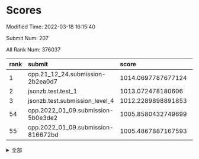 # Scores

Modified Time: 2022-03-18 16:15:40

Submit Num: 207

All Rank Num: 376037

| rank |               submit               |       score        |       sigma        | pk_num |
| :--- | :--------------------------------- | :----------------- | :----------------- | :----- |
| 1    | cpp.21_12_24.submission-2b2ea0d7   | 1014.0697787677124 | 0.8208860556554759 | 7266   |
| 2    | jsonzb.test.test_1                 | 1013.072478180606  | 0.7922010289878624 | 7266   |
| 3    | jsonzb.test.submission_level_4     | 1012.2289898891853 | 0.7920206668488643 | 7265   |
| 54   | cpp.2022_01_09.submission-5b0e3de2 | 1005.8580432749699 | 0.713114476685479  | 7268   |
| 55   | cpp.2022_01_09.submission-816672bd | 1005.4867887167593 | 0.728156571854685  | 7266   |


<details>
<summary>全部</summary>

| rank |                 submit                 |       score        |       sigma        | pk_num |
| :--- | :------------------------------------- | :----------------- | :----------------- | :----- |
| 1    | cpp.21_12_24.submission-2b2ea0d7       | 1014.0697787677124 | 0.8208860556554759 | 7266   |
| 2    | jsonzb.test.test_1                     | 1013.072478180606  | 0.7922010289878624 | 7266   |
| 3    | jsonzb.test.submission_level_4         | 1012.2289898891853 | 0.7920206668488643 | 7265   |
| 4    | gobigger.level_3.submission_level_3_47 | 1011.4540900209042 | 0.7717673689275131 | 7261   |
| 5    | gobigger.level_3.submission_level_3_40 | 1011.42092863168   | 0.763103088924772  | 7268   |
| 6    | gobigger.level_3.submission_level_3_36 | 1011.4165230544645 | 0.7816476116637445 | 7269   |
| 7    | gobigger.level_3.submission_level_3_24 | 1011.2738754477833 | 0.7642975511968442 | 7269   |
| 8    | gobigger.level_3.submission_level_3_14 | 1011.2221849109953 | 0.7801312491790562 | 7266   |
| 9    | gobigger.level_3.submission_level_3_44 | 1011.1895505643008 | 0.8061459215098205 | 7266   |
| 10   | gobigger.level_3.submission_level_3_43 | 1011.0257007080687 | 0.7786203785433914 | 7262   |
| 11   | gobigger.level_3.submission_level_3_10 | 1010.7949573157656 | 0.7554348983524767 | 7270   |
| 12   | gobigger.level_3.submission_level_3_11 | 1010.7437965967289 | 0.7744637592329142 | 7266   |
| 13   | gobigger.level_3.submission_level_3_20 | 1010.7141128988005 | 0.7586233638186736 | 7267   |
| 14   | gobigger.level_3.submission_level_3_42 | 1010.5648297701215 | 0.7370515428192185 | 7268   |
| 15   | gobigger.level_3.submission_level_3_25 | 1010.5375761295468 | 0.7556178339752084 | 7267   |
| 16   | gobigger.level_3.submission_level_3_34 | 1010.5342899259372 | 0.7572684744680974 | 7262   |
| 17   | gobigger.level_3.submission_level_3_38 | 1010.5157752698327 | 0.7892337083788706 | 7270   |
| 18   | gobigger.level_3.submission_level_3_9  | 1010.4508462558055 | 0.7657542212337001 | 7268   |
| 19   | gobigger.level_3.submission_level_3_37 | 1010.4407198175734 | 0.7501320950731563 | 7269   |
| 20   | gobigger.level_3.submission_level_3_16 | 1010.4228320921928 | 0.7641502303608743 | 7266   |
| 21   | gobigger.level_3.submission_level_3_1  | 1010.3979075436703 | 0.7596149112751087 | 7265   |
| 22   | gobigger.level_3.submission_level_3_18 | 1010.3410968825827 | 0.7450034955872867 | 7264   |
| 23   | gobigger.level_3.submission_level_3_6  | 1010.3086885203727 | 0.7547693960116137 | 7262   |
| 24   | gobigger.level_3.submission_level_3_28 | 1010.2259212714122 | 0.7515255962392405 | 7265   |
| 25   | gobigger.level_3.submission_level_3_27 | 1010.2153933211014 | 0.7528033602839482 | 7264   |
| 26   | gobigger.level_3.submission_level_3_33 | 1010.1913337459481 | 0.7652211490526806 | 7268   |
| 27   | gobigger.level_3.submission_level_3_45 | 1010.1652342123233 | 0.7599950580165769 | 7268   |
| 28   | gobigger.level_3.submission_level_3_0  | 1010.16388036977   | 0.7371453657176616 | 7269   |
| 29   | gobigger.level_3.submission_level_3_4  | 1010.1192365992837 | 0.7602499546738306 | 7271   |
| 30   | gobigger.level_3.submission_level_3_22 | 1010.0389930055115 | 0.751508866760728  | 7262   |
| 31   | gobigger.level_3.submission_level_3_49 | 1010.0168133877785 | 0.7513849466843654 | 7263   |
| 32   | gobigger.level_3.submission_level_3_30 | 1009.974341866289  | 0.7514477167614518 | 7266   |
| 33   | gobigger.level_3.submission_level_3_21 | 1009.9655747410135 | 0.7714053284218926 | 7268   |
| 34   | gobigger.level_3.submission_level_3_3  | 1009.9338532905356 | 0.7794657506373134 | 7267   |
| 35   | gobigger.level_3.submission_level_3_46 | 1009.8607203302738 | 0.7480662994967002 | 7267   |
| 36   | gobigger.level_3.submission_level_3_5  | 1009.8274613333084 | 0.7404328838368307 | 7268   |
| 37   | gobigger.level_3.submission_level_3_23 | 1009.7472157446377 | 0.7628601129363622 | 7270   |
| 38   | gobigger.level_3.submission_level_3_32 | 1009.5998995905102 | 0.767402477037572  | 7265   |
| 39   | gobigger.level_3.submission_level_3_15 | 1009.599427175619  | 0.7524284244608274 | 7270   |
| 40   | gobigger.level_3.submission_level_3_7  | 1009.5196317472934 | 0.7513744502919278 | 7266   |
| 41   | gobigger.level_3.submission_level_3_48 | 1009.4611681173483 | 0.7569068871912517 | 7265   |
| 42   | gobigger.level_3.submission_level_3_35 | 1009.4596386580484 | 0.7391984486891102 | 7269   |
| 43   | gobigger.level_3.submission_level_3_12 | 1009.4161938401368 | 0.7467593790386741 | 7265   |
| 44   | gobigger.level_3.submission_level_3_31 | 1009.3221905502119 | 0.7516286290545904 | 7260   |
| 45   | gobigger.level_3.submission_level_3_17 | 1009.257312254082  | 0.7565717631824718 | 7269   |
| 46   | gobigger.level_3.submission_level_3_29 | 1009.2534012261523 | 0.7624874904979853 | 7263   |
| 47   | gobigger.level_3.submission_level_3_13 | 1009.1318836125923 | 0.7658664409498168 | 7267   |
| 48   | gobigger.level_3.submission_level_3_2  | 1009.074242485546  | 0.7533268162221525 | 7272   |
| 49   | gobigger.level_3.submission_level_3_8  | 1008.9703750128348 | 0.7563299867185838 | 7270   |
| 50   | gobigger.level_3.submission_level_3_41 | 1008.7660730400033 | 0.7301689601840847 | 7269   |
| 51   | gobigger.level_3.submission_level_3_39 | 1008.7061584986095 | 0.7623433018902872 | 7262   |
| 52   | gobigger.level_3.submission_level_3_26 | 1008.4977540709923 | 0.7307981057927456 | 7266   |
| 53   | gobigger.level_3.submission_level_3_19 | 1008.3200177442538 | 0.753686889803111  | 7265   |
| 54   | cpp.2022_01_09.submission-5b0e3de2     | 1005.8580432749699 | 0.713114476685479  | 7268   |
| 55   | cpp.2022_01_09.submission-816672bd     | 1005.4867887167593 | 0.728156571854685  | 7266   |
| 56   | gobigger.level_1.submission_level_1_48 | 1004.7397500129558 | 0.71498588245495   | 7260   |
| 57   | gobigger.level_1.submission_level_1_27 | 1004.5462467331936 | 0.7211770660084961 | 7264   |
| 58   | gobigger.level_1.submission_level_1_30 | 1004.2896289766659 | 0.7183830098362608 | 7269   |
| 59   | gobigger.level_1.submission_level_1_20 | 1004.1908102707923 | 0.7172339429404234 | 7265   |
| 60   | gobigger.level_1.submission_level_1_28 | 1004.1453450770092 | 0.7342833325646747 | 7268   |
| 61   | gobigger.level_1.submission_level_1_38 | 1004.1116434959902 | 0.7247860564104343 | 7265   |
| 62   | gobigger.level_1.submission_level_1_43 | 1004.1002941720941 | 0.7254205808774038 | 7267   |
| 63   | gobigger.level_1.submission_level_1_26 | 1004.0861041360675 | 0.7225457915361596 | 7265   |
| 64   | gobigger.level_1.submission_level_1_40 | 1004.0662062554769 | 0.7285403163216164 | 7263   |
| 65   | gobigger.level_1.submission_level_1_19 | 1004.0022939188261 | 0.7176296874776051 | 7266   |
| 66   | gobigger.level_1.submission_level_1_16 | 1003.8855589421489 | 0.7262948288420973 | 7266   |
| 67   | gobigger.level_1.submission_level_1_11 | 1003.8522491906901 | 0.7326213633544606 | 7269   |
| 68   | gobigger.level_1.submission_level_1_32 | 1003.8245234588244 | 0.7282788617352248 | 7269   |
| 69   | gobigger.level_1.submission_level_1_25 | 1003.8210898917124 | 0.7283063443255493 | 7270   |
| 70   | gobigger.level_1.submission_level_1_49 | 1003.8156210549557 | 0.7177470369052623 | 7267   |
| 71   | gobigger.level_1.submission_level_1_36 | 1003.7876236444164 | 0.7166782967657743 | 7266   |
| 72   | gobigger.level_1.submission_level_1_23 | 1003.6824079723331 | 0.7125444678352095 | 7265   |
| 73   | gobigger.level_1.submission_level_1_17 | 1003.6710781345292 | 0.7160428317200848 | 7270   |
| 74   | gobigger.level_1.submission_level_1_33 | 1003.5051405454363 | 0.7175469322314735 | 7262   |
| 75   | gobigger.level_1.submission_level_1_0  | 1003.4927534592721 | 0.7142830373110208 | 7267   |
| 76   | gobigger.level_1.submission_level_1_47 | 1003.4898300940469 | 0.7190077437033932 | 7264   |
| 77   | gobigger.level_1.submission_level_1_5  | 1003.4055426228362 | 0.7172129664700309 | 7263   |
| 78   | gobigger.level_1.submission_level_1_22 | 1003.3934021743768 | 0.7268954106690333 | 7267   |
| 79   | gobigger.level_1.submission_level_1_45 | 1003.3505452210709 | 0.7276719677503113 | 7264   |
| 80   | gobigger.level_1.submission_level_1_34 | 1003.3167645453204 | 0.7043158147780273 | 7262   |
| 81   | gobigger.level_1.submission_level_1_21 | 1003.2985207408423 | 0.7154529327669474 | 7262   |
| 82   | gobigger.level_1.submission_level_1_46 | 1003.2861455024413 | 0.720846919754032  | 7266   |
| 83   | gobigger.level_1.submission_level_1_42 | 1003.2817106408854 | 0.7231587208445722 | 7268   |
| 84   | gobigger.level_1.submission_level_1_3  | 1003.1992882069775 | 0.7121696783227903 | 7264   |
| 85   | gobigger.level_1.submission_level_1_37 | 1003.186953890995  | 0.714867911433939  | 7265   |
| 86   | gobigger.level_1.submission_level_1_24 | 1003.1839077406283 | 0.7161223440324304 | 7263   |
| 87   | gobigger.level_1.submission_level_1_10 | 1003.1181942057796 | 0.7185745296573485 | 7269   |
| 88   | gobigger.level_1.submission_level_1_15 | 1003.1149138497595 | 0.7182731605657541 | 7267   |
| 89   | gobigger.level_1.submission_level_1_12 | 1003.086421193159  | 0.7135662608734948 | 7268   |
| 90   | gobigger.level_1.submission_level_1_9  | 1003.0162637233625 | 0.7038128673501433 | 7264   |
| 91   | gobigger.level_1.submission_level_1_8  | 1002.9969983553233 | 0.735098425190012  | 7267   |
| 92   | gobigger.level_1.submission_level_1_41 | 1002.9938950466207 | 0.7236196811030441 | 7267   |
| 93   | gobigger.level_1.submission_level_1_39 | 1002.877274224001  | 0.7116441263043292 | 7267   |
| 94   | gobigger.level_1.submission_level_1_6  | 1002.866191295319  | 0.7177344499840315 | 7266   |
| 95   | gobigger.level_1.submission_level_1_35 | 1002.7686389292737 | 0.7178185135002922 | 7267   |
| 96   | gobigger.level_1.submission_level_1_18 | 1002.7475015613364 | 0.727943277528008  | 7263   |
| 97   | gobigger.level_1.submission_level_1_44 | 1002.7386428307942 | 0.7260318457030721 | 7270   |
| 98   | gobigger.level_1.submission_level_1_14 | 1002.6556544679713 | 0.7077758201782322 | 7267   |
| 99   | gobigger.level_1.submission_level_1_2  | 1002.5509761512368 | 0.7149187587272644 | 7270   |
| 100  | gobigger.level_1.submission_level_1_13 | 1002.5444119244046 | 0.7170801067873083 | 7271   |
| 101  | gobigger.level_1.submission_level_1_1  | 1002.4930925129182 | 0.7207862185043491 | 7269   |
| 102  | gobigger.level_1.submission_level_1_29 | 1002.4913059529474 | 0.7087300010435298 | 7270   |
| 103  | gobigger.level_1.submission_level_1_7  | 1002.2401344969355 | 0.712234950070101  | 7269   |
| 104  | gobigger.level_1.submission_level_1_4  | 1002.2281893524242 | 0.7139800243784011 | 7265   |
| 105  | gobigger.level_1.submission_level_1_31 | 1002.1118157438209 | 0.7131644197058103 | 7269   |
| 106  | gobigger.random.submission_random_11   | 997.4662314880094  | 0.7178721609646237 | 7268   |
| 107  | gobigger.random.submission_random_42   | 997.3105572666846  | 0.696292145081285  | 7265   |
| 108  | gobigger.random.submission_random_45   | 997.3042786413876  | 0.7109785529669924 | 7264   |
| 109  | gobigger.random.submission_random_18   | 997.262114800632   | 0.7046857526621992 | 7267   |
| 110  | gobigger.random.submission_random_29   | 996.963759670279   | 0.709956629879615  | 7266   |
| 111  | gobigger.random.submission_random_27   | 996.8338831253808  | 0.7061384217346306 | 7268   |
| 112  | gobigger.random.submission_random_44   | 996.8237127644763  | 0.7113130035499972 | 7264   |
| 113  | gobigger.random.submission_random_3    | 996.6282711287985  | 0.7044167679865689 | 7267   |
| 114  | gobigger.random.submission_random_5    | 996.617160962476   | 0.703970717321649  | 7265   |
| 115  | gobigger.random.submission_random_40   | 996.6038147952271  | 0.7111982451298945 | 7266   |
| 116  | gobigger.random.submission_random_7    | 996.6003149977929  | 0.7188845058375297 | 7265   |
| 117  | gobigger.random.submission_random_33   | 996.5466050767621  | 0.7126154964031994 | 7266   |
| 118  | gobigger.random.submission_random_17   | 996.5423787876235  | 0.6989968593359457 | 7264   |
| 119  | gobigger.random.submission_random_4    | 996.516687807293   | 0.7068947684993999 | 7265   |
| 120  | gobigger.random.submission_random_31   | 996.3783575334289  | 0.7171358423552181 | 7264   |
| 121  | gobigger.random.submission_random_34   | 996.2802046153087  | 0.7101315004749451 | 7267   |
| 122  | gobigger.random.submission_random_47   | 996.2604944547867  | 0.7050420872780041 | 7271   |
| 123  | gobigger.random.submission_random_22   | 996.2202059598263  | 0.7134693429414504 | 7270   |
| 124  | gobigger.random.submission_random_12   | 996.1524123756334  | 0.7192517260101888 | 7266   |
| 125  | gobigger.random.submission_random_49   | 996.0049749325761  | 0.7177697026403015 | 7268   |
| 126  | gobigger.random.submission_random_30   | 995.9913334692998  | 0.7136401977621945 | 7266   |
| 127  | gobigger.random.submission_random_43   | 995.9487681670931  | 0.7097784506308159 | 7258   |
| 128  | gobigger.random.submission_random_26   | 995.8580844296056  | 0.7038240220290217 | 7268   |
| 129  | gobigger.random.submission_random_24   | 995.8460657328501  | 0.7159052674088262 | 7265   |
| 130  | gobigger.random.submission_random_28   | 995.8398088443523  | 0.7041533652328598 | 7265   |
| 131  | gobigger.random.submission_random_39   | 995.8243362975079  | 0.7027951479956874 | 7265   |
| 132  | gobigger.random.submission_random_2    | 995.7782046313491  | 0.721183706075592  | 7269   |
| 133  | gobigger.random.submission_random_35   | 995.7615052378499  | 0.7042727645922664 | 7263   |
| 134  | gobigger.random.submission_random_41   | 995.7519271326237  | 0.6925718395781328 | 7264   |
| 135  | gobigger.random.submission_random_14   | 995.7331744096024  | 0.7019489002802696 | 7269   |
| 136  | gobigger.random.submission_random_38   | 995.6730077991061  | 0.707803341902297  | 7272   |
| 137  | gobigger.random.submission_random_6    | 995.6410541910034  | 0.7121451227355882 | 7269   |
| 138  | gobigger.random.submission_random_23   | 995.6402990186805  | 0.7126684971181314 | 7271   |
| 139  | gobigger.random.submission_random_36   | 995.5945500898382  | 0.7351202617775305 | 7264   |
| 140  | gobigger.random.submission_random_8    | 995.5816545658583  | 0.6958226035375412 | 7269   |
| 141  | gobigger.random.submission_random_16   | 995.5548760599141  | 0.716794862553952  | 7266   |
| 142  | gobigger.random.submission_random_15   | 995.543748701235   | 0.7091684530755789 | 7269   |
| 143  | gobigger.random.submission_random_37   | 995.5383870296919  | 0.7061502055771767 | 7269   |
| 144  | gobigger.random.submission_random_0    | 995.523352831789   | 0.7136568369886468 | 7264   |
| 145  | gobigger.random.submission_random_48   | 995.4798323056813  | 0.7107664150673222 | 7264   |
| 146  | gobigger.random.submission_random_13   | 995.4368839181038  | 0.7209344524524472 | 7270   |
| 147  | gobigger.random.submission_random_25   | 995.436473332335   | 0.6965479765171974 | 7267   |
| 148  | gobigger.random.submission_random_46   | 995.2889735808354  | 0.7160573489289969 | 7272   |
| 149  | gobigger.random.submission_random_10   | 995.2308111813692  | 0.7115931433895959 | 7263   |
| 150  | gobigger.random.submission_random_32   | 995.1754004886423  | 0.7005649248298442 | 7268   |
| 151  | gobigger.random.submission_random_20   | 995.1403296198334  | 0.7224340873814673 | 7268   |
| 152  | gobigger.random.submission_random_19   | 995.1113916715606  | 0.7254359401956328 | 7262   |
| 153  | gobigger.random.submission_random_9    | 995.1047663579188  | 0.7084831700415509 | 7265   |
| 154  | gobigger.random.submission_random_21   | 994.9678077722033  | 0.7108738669141186 | 7265   |
| 155  | gobigger.random.submission_random_1    | 994.4952330856884  | 0.7069240211079143 | 7264   |
| 156  | gobigger.level_2.submission_level_2_43 | 993.6333187044341  | 0.7258386016157673 | 7269   |
| 157  | gobigger.level_2.submission_level_2_46 | 993.57516420062    | 0.734230971589189  | 7266   |
| 158  | gobigger.level_2.submission_level_2_13 | 993.5418541642912  | 0.7355674973396028 | 7267   |
| 159  | gobigger.level_2.submission_level_2_22 | 993.3368431547732  | 0.7476536989597372 | 7269   |
| 160  | gobigger.level_2.submission_level_2_48 | 993.1460178057239  | 0.744770058103586  | 7267   |
| 161  | gobigger.level_2.submission_level_2_45 | 993.1181286566683  | 0.7487603075984147 | 7260   |
| 162  | gobigger.level_2.submission_level_2_47 | 993.0138319841126  | 0.7543448361769642 | 7268   |
| 163  | gobigger.level_2.submission_level_2_17 | 992.7401568291202  | 0.7386140605540488 | 7264   |
| 164  | gobigger.level_2.submission_level_2_16 | 992.7112381013083  | 0.747010187430187  | 7263   |
| 165  | gobigger.level_2.submission_level_2_28 | 992.693065847112   | 0.7539796679180876 | 7267   |
| 166  | gobigger.level_2.submission_level_2_14 | 992.6011069371621  | 0.7486280690266462 | 7264   |
| 167  | gobigger.level_2.submission_level_2_30 | 992.571930520066   | 0.7507927120441723 | 7268   |
| 168  | gobigger.level_2.submission_level_2_49 | 992.4812034145863  | 0.739903015717266  | 7260   |
| 169  | gobigger.level_2.submission_level_2_20 | 992.4038815964936  | 0.7450314173823628 | 7269   |
| 170  | gobigger.level_2.submission_level_2_32 | 992.390115903247   | 0.7271639415855131 | 7264   |
| 171  | gobigger.level_2.submission_level_2_25 | 992.3889877589246  | 0.739053957339407  | 7268   |
| 172  | gobigger.level_2.submission_level_2_39 | 992.384012456733   | 0.737662944387649  | 7267   |
| 173  | gobigger.level_2.submission_level_2_26 | 992.3387223698109  | 0.7371398201440772 | 7265   |
| 174  | gobigger.level_2.submission_level_2_15 | 992.2483051944706  | 0.7431433384354791 | 7266   |
| 175  | gobigger.level_2.submission_level_2_31 | 992.244397168742   | 0.7522550841309777 | 7265   |
| 176  | gobigger.level_2.submission_level_2_5  | 992.1794592264492  | 0.7474413004178321 | 7270   |
| 177  | gobigger.level_2.submission_level_2_9  | 992.1452830276361  | 0.7422436003883113 | 7267   |
| 178  | gobigger.level_2.submission_level_2_7  | 992.1025026247099  | 0.731954185354407  | 7266   |
| 179  | gobigger.level_2.submission_level_2_29 | 992.0396871752579  | 0.7679286646040647 | 7264   |
| 180  | gobigger.level_2.submission_level_2_1  | 991.9871473701671  | 0.7475348606642286 | 7269   |
| 181  | gobigger.level_2.submission_level_2_2  | 991.9537420102462  | 0.7369159285461201 | 7265   |
| 182  | gobigger.level_2.submission_level_2_38 | 991.8952626053693  | 0.7555672785418053 | 7269   |
| 183  | gobigger.level_2.submission_level_2_37 | 991.802216340209   | 0.7630583957213173 | 7268   |
| 184  | gobigger.level_2.submission_level_2_6  | 991.679124079044   | 0.754508928253713  | 7267   |
| 185  | gobigger.level_2.submission_level_2_18 | 991.6362225454232  | 0.7592442033481756 | 7267   |
| 186  | gobigger.level_2.submission_level_2_0  | 991.5479441478562  | 0.7403020006324519 | 7265   |
| 187  | gobigger.level_2.submission_level_2_41 | 991.5122517915875  | 0.7434621263320268 | 7266   |
| 188  | gobigger.level_2.submission_level_2_34 | 991.4504987737865  | 0.761309728077831  | 7267   |
| 189  | gobigger.level_2.submission_level_2_42 | 991.4189430729457  | 0.760803421325761  | 7272   |
| 190  | gobigger.level_2.submission_level_2_44 | 991.3563772581238  | 0.7848802989416191 | 7266   |
| 191  | gobigger.level_2.submission_level_2_33 | 991.3001026597515  | 0.7529192948571766 | 7269   |
| 192  | gobigger.level_2.submission_level_2_12 | 991.2856627480058  | 0.7809517178865593 | 7269   |
| 193  | gobigger.level_2.submission_level_2_24 | 991.2840645129182  | 0.7609946820614419 | 7267   |
| 194  | gobigger.level_2.submission_level_2_36 | 991.2768342218361  | 0.7565024743468104 | 7263   |
| 195  | gobigger.level_2.submission_level_2_23 | 991.1995078267747  | 0.7444511934238516 | 7265   |
| 196  | gobigger.level_2.submission_level_2_11 | 991.190799807707   | 0.7420562554820326 | 7270   |
| 197  | gobigger.level_2.submission_level_2_8  | 991.1411443187338  | 0.7721092641517403 | 7268   |
| 198  | gobigger.level_2.submission_level_2_35 | 991.1104580656951  | 0.7598718190738138 | 7269   |
| 199  | gobigger.level_2.submission_level_2_19 | 991.0416293177329  | 0.751013880106876  | 7265   |
| 200  | gobigger.level_2.submission_level_2_21 | 991.01684086974    | 0.7432113333332416 | 7264   |
| 201  | gobigger.level_2.submission_level_2_3  | 990.9786854225913  | 0.7422195707092908 | 7264   |
| 202  | gobigger.level_2.submission_level_2_27 | 990.9752856332267  | 0.7403987492433225 | 7260   |
| 203  | gobigger.level_2.submission_level_2_4  | 990.554429957183   | 0.7400770329737774 | 7269   |
| 204  | gobigger.level_2.submission_level_2_40 | 990.3792675098399  | 0.7747636984344396 | 7270   |
| 205  | gobigger.level_2.submission_level_2_10 | 990.2348679898315  | 0.7817072660089084 | 7271   |
| 206  | gobigger.none.submission_none_0        | 976.182903213565   | 1.3601847095066848 | 7266   |
| 207  | gobigger.none.submission_none_1        | 975.1181915879232  | 1.4585832807411245 | 7268   |

</details>